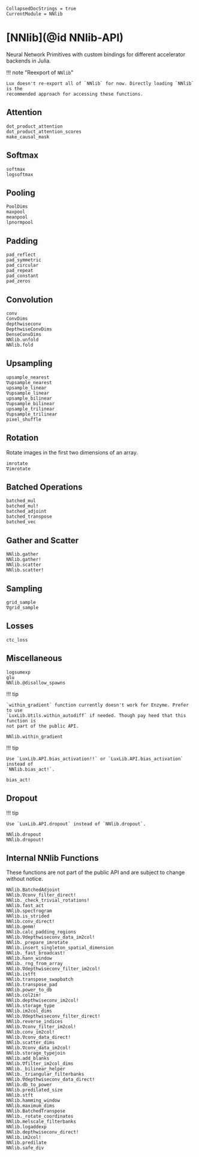 ```@meta
CollapsedDocStrings = true
CurrentModule = NNlib
```

# [NNlib](@id NNlib-API)

Neural Network Primitives with custom bindings for different accelerator backends in Julia.

!!! note "Reexport of `NNlib`"

    Lux doesn't re-export all of `NNlib` for now. Directly loading `NNlib` is the
    recommended approach for accessing these functions.

## Attention

```@docs
dot_product_attention
dot_product_attention_scores
make_causal_mask
```

## Softmax

```@docs
softmax
logsoftmax
```

## Pooling

```@docs
PoolDims
maxpool
meanpool
lpnormpool
```

## Padding

```@docs
pad_reflect
pad_symmetric
pad_circular
pad_repeat
pad_constant
pad_zeros
```

## Convolution

```@docs
conv
ConvDims
depthwiseconv
DepthwiseConvDims
DenseConvDims
NNlib.unfold
NNlib.fold
```

## Upsampling

```@docs
upsample_nearest
∇upsample_nearest
upsample_linear
∇upsample_linear
upsample_bilinear
∇upsample_bilinear
upsample_trilinear
∇upsample_trilinear
pixel_shuffle
```

## Rotation
Rotate images in the first two dimensions of an array.

```@docs
imrotate
∇imrotate
```

## Batched Operations

```@docs
batched_mul
batched_mul!
batched_adjoint
batched_transpose
batched_vec
```

## Gather and Scatter

```@docs
NNlib.gather
NNlib.gather!
NNlib.scatter
NNlib.scatter!
```

## Sampling

```@docs
grid_sample
∇grid_sample
```

## Losses

```@docs
ctc_loss
```

## Miscellaneous

```@docs
logsumexp
glu
NNlib.@disallow_spawns
```

!!! tip

    `within_gradient` function currently doesn't work for Enzyme. Prefer to use
    `LuxLib.Utils.within_autodiff` if needed. Though pay heed that this function is
    not part of the public API.

```@docs
NNlib.within_gradient
```

!!! tip

    Use `LuxLib.API.bias_activation!!` or `LuxLib.API.bias_activation` instead of
    `NNlib.bias_act!`.

```@docs
bias_act!
```

## Dropout

!!! tip

    Use `LuxLib.API.dropout` instead of `NNlib.dropout`.

```@docs
NNlib.dropout
NNlib.dropout!
```

## Internal NNlib Functions

These functions are not part of the public API and are subject to change without notice.

```@docs
NNlib.BatchedAdjoint
NNlib.∇conv_filter_direct!
NNlib._check_trivial_rotations!
NNlib.fast_act
NNlib.spectrogram
NNlib.is_strided
NNlib.conv_direct!
NNlib.gemm!
NNlib.calc_padding_regions
NNlib.∇depthwiseconv_data_im2col!
NNlib._prepare_imrotate
NNlib.insert_singleton_spatial_dimension
NNlib._fast_broadcast!
NNlib.hann_window
NNlib._rng_from_array
NNlib.∇depthwiseconv_filter_im2col!
NNlib.istft
NNlib.transpose_swapbatch
NNlib.transpose_pad
NNlib.power_to_db
NNlib.col2im!
NNlib.depthwiseconv_im2col!
NNlib.storage_type
NNlib.im2col_dims
NNlib.∇depthwiseconv_filter_direct!
NNlib.reverse_indices
NNlib.∇conv_filter_im2col!
NNlib.conv_im2col!
NNlib.∇conv_data_direct!
NNlib.scatter_dims
NNlib.∇conv_data_im2col!
NNlib.storage_typejoin
NNlib.add_blanks
NNlib.∇filter_im2col_dims
NNlib._bilinear_helper
NNlib._triangular_filterbanks
NNlib.∇depthwiseconv_data_direct!
NNlib.db_to_power
NNlib.predilated_size
NNlib.stft
NNlib.hamming_window
NNlib.maximum_dims
NNlib.BatchedTranspose
NNlib._rotate_coordinates
NNlib.melscale_filterbanks
NNlib.logaddexp
NNlib.depthwiseconv_direct!
NNlib.im2col!
NNlib.predilate
NNlib.safe_div
```
